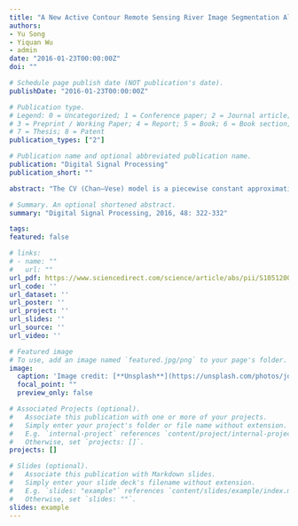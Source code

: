 ```yaml
---
title: "A New Active Contour Remote Sensing River Image Segmentation Algorithm Inspired from the Cross Entropy"
authors:
- Yu Song
- Yiquan Wu
- admin
date: "2016-01-23T00:00:00Z"
doi: ""

# Schedule page publish date (NOT publication's date).
publishDate: "2016-01-23T00:00:00Z"

# Publication type.
# Legend: 0 = Uncategorized; 1 = Conference paper; 2 = Journal article;
# 3 = Preprint / Working Paper; 4 = Report; 5 = Book; 6 = Book section;
# 7 = Thesis; 8 = Patent
publication_types: ["2"]

# Publication name and optional abbreviated publication name.
publication: "Digital Signal Processing"
publication_short: ""

abstract: "The CV (Chan–Vese) model is a piecewise constant approximation of the Mumford and Shah model. It assumes that the original image can be segmented into two regions such that each region can be represented as constant grayscale value. In fact, the objective functional of the CV model actually finds a segmentation of the image such that the within-class variance is minimized. This is equivalent to the Otsu image thresholding algorithm which also aims to minimize the within-class variance. Similarly to the Otsu image thresholding algorithm, cross entropy is another widely used image thresholding algorithm and it finds a segmentation such that the cross entropy of the segmented image and the original image is minimized. Inspired from the cross entropy, a new active contour image segmentation algorithm is proposed. The region term in the new objective functional is the integral of the logarithm of the ratio between the grayscale of the original image and the mean value computed from the segmented image weighted by the grayscale of the original image. The new objective functional can be solved by the level set evolution method. A distance regularized term is added to the level set evolution equation so the level set need not be reinitialized periodically. A fast global minimization algorithm of the objective functional is also proposed which incorporates the edge term originated from the geodesic active contour model. Experimental results show that, the algorithm proposed can segment images more accurately than the CV model and the implementation speed of the fast global minimization algorithm is fast."

# Summary. An optional shortened abstract.
summary: "Digital Signal Processing, 2016, 48: 322-332"

tags:
featured: false

# links:
# - name: ""
#   url: ""
url_pdf: https://www.sciencedirect.com/science/article/abs/pii/S1051200415003048
url_code: ''
url_dataset: ''
url_poster: ''
url_project: ''
url_slides: ''
url_source: ''
url_video: ''

# Featured image
# To use, add an image named `featured.jpg/png` to your page's folder. 
image:
  caption: 'Image credit: [**Unsplash**](https://unsplash.com/photos/jdD8gXaTZsc)'
  focal_point: ""
  preview_only: false

# Associated Projects (optional).
#   Associate this publication with one or more of your projects.
#   Simply enter your project's folder or file name without extension.
#   E.g. `internal-project` references `content/project/internal-project/index.md`.
#   Otherwise, set `projects: []`.
projects: []

# Slides (optional).
#   Associate this publication with Markdown slides.
#   Simply enter your slide deck's filename without extension.
#   E.g. `slides: "example"` references `content/slides/example/index.md`.
#   Otherwise, set `slides: ""`.
slides: example
---
```

